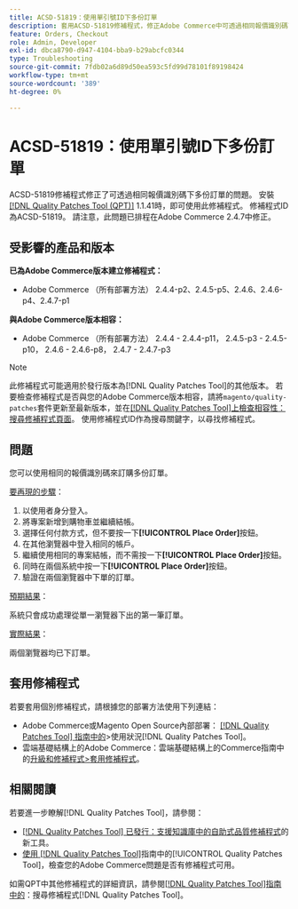 ```yaml
---
title: ACSD-51819：使用單引號ID下多份訂單
description: 套用ACSD-51819修補程式，修正Adobe Commerce中可透過相同報價識別碼下多份訂單的問題。
feature: Orders, Checkout
role: Admin, Developer
exl-id: dbca8790-d947-4104-bba9-b29abcfc0344
type: Troubleshooting
source-git-commit: 7fdb02a6d89d50ea593c5fd99d78101f89198424
workflow-type: tm+mt
source-wordcount: '389'
ht-degree: 0%

---
```


# ACSD-51819：使用單引號ID下多份訂單

ACSD-51819修補程式修正了可透過相同報價識別碼下多份訂單的問題。 安裝[[!DNL Quality Patches Tool (QPT)]](https://experienceleague.adobe.com/en/docs/commerce-operations/tools/quality-patches-tool/quality-patches-tool-to-self-serve-quality-patches) 1.1.41時，即可使用此修補程式。 修補程式ID為ACSD-51819。 請注意，此問題已排程在Adobe Commerce 2.4.7中修正。

## 受影響的產品和版本

**已為Adobe Commerce版本建立修補程式：**

* Adobe Commerce （所有部署方法） 2.4.4-p2、2.4.5-p5、2.4.6、2.4.6-p4、2.4.7-p1

**與Adobe Commerce版本相容：**

* Adobe Commerce （所有部署方法） 2.4.4 - 2.4.4-p11， 2.4.5-p3 - 2.4.5-p10， 2.4.6 - 2.4.6-p8， 2.4.7 - 2.4.7-p3

>[!NOTE]
>
>此修補程式可能適用於發行版本為[!DNL Quality Patches Tool]的其他版本。 若要檢查修補程式是否與您的Adobe Commerce版本相容，請將`magento/quality-patches`套件更新至最新版本，並在[[!DNL Quality Patches Tool]上檢查相容性：搜尋修補程式頁面](https://experienceleague.adobe.com/tools/commerce-quality-patches/index.html)。 使用修補程式ID作為搜尋關鍵字，以尋找修補程式。

## 問題

您可以使用相同的報價識別碼來訂購多份訂單。

<u>要再現的步驟</u>：

1. 以使用者身分登入。
1. 將專案新增到購物車並繼續結帳。
1. 選擇任何付款方式，但不要按一下&#x200B;**[!UICONTROL Place Order]**&#x200B;按鈕。
1. 在其他瀏覽器中登入相同的帳戶。
1. 繼續使用相同的專案結帳，而不需按一下&#x200B;**[!UICONTROL Place Order]**&#x200B;按鈕。
1. 同時在兩個系統中按一下&#x200B;**[!UICONTROL Place Order]**&#x200B;按鈕。
1. 驗證在兩個瀏覽器中下單的訂單。

<u>預期結果</u>：

系統只會成功處理從單一瀏覽器下出的第一筆訂單。

<u>實際結果</u>：

兩個瀏覽器均已下訂單。

## 套用修補程式

若要套用個別修補程式，請根據您的部署方法使用下列連結：

* Adobe Commerce或Magento Open Source內部部署： [[!DNL Quality Patches Tool] 指南中的](/help/tools/quality-patches-tool/usage.md)>使用狀況[!DNL Quality Patches Tool]。
* 雲端基礎結構上的Adobe Commerce：雲端基礎結構上的Commerce指南中的[升級和修補程式>套用修補程式](https://experienceleague.adobe.com/docs/commerce-cloud-service/user-guide/develop/upgrade/apply-patches.html)。

## 相關閱讀

若要進一步瞭解[!DNL Quality Patches Tool]，請參閱：

* [[!DNL Quality Patches Tool] 已發行：支援知識庫中的自助式品質修補程式](https://experienceleague.adobe.com/en/docs/commerce-operations/tools/quality-patches-tool/quality-patches-tool-to-self-serve-quality-patches)的新工具。
* [使用 [!DNL Quality Patches Tool]](/help/tools/quality-patches-tool/patches-available-in-qpt/check-patch-for-magento-issue-with-magento-quality-patches.md)指南中的[!UICONTROL Quality Patches Tool]，檢查您的Adobe Commerce問題是否有修補程式可用。


如需QPT中其他修補程式的詳細資訊，請參閱[[!DNL Quality Patches Tool]指南中的](https://experienceleague.adobe.com/tools/commerce-quality-patches/index.html)：搜尋修補程式[!DNL Quality Patches Tool]。
